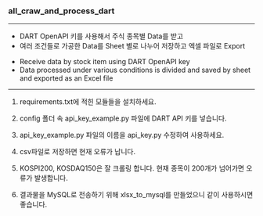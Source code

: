 ### all_craw_and_process_dart

-----

* DART OpenAPI 키를 사용해서 주식 종목별 Data를 받고
* 여러 조건들로 가공한 Data를 Sheet 별로 나누어 저장하고 엑셀 파일로 Export
- Receive data by stock item using DART OpenAPI key
- Data processed under various conditions is divided and saved by sheet and exported as an Excel file

-----

1. requirements.txt에 적힌 모듈들을 설치하세요.

2. config 폴더 속 api_key_example.py 파일에 DART API 키를 넣습니다.

3. api_key_example.py 파일의 이름을 api_key.py 수정하여 사용하세요.

4. csv파일로 저장하면 현재 오류가 납니다.

5. KOSPI200, KOSDAQ150은 잘 크롤링 합니다. 현재 종목이 200개가 넘어가면 오류가 발생합니다.

6. 결과물을 MySQL로 전송하기 위해 xlsx_to_mysql를 만들었으니 같이 사용하시면 좋습니다.
